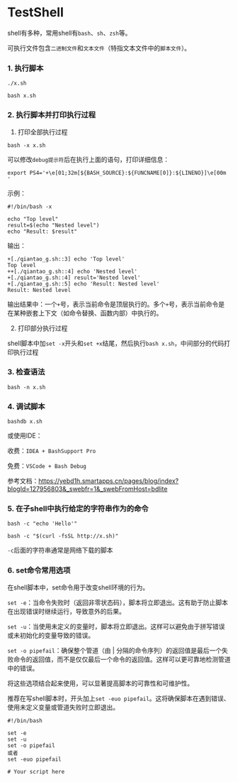 # TestShell

shell有多种，常用shell有`bash`、`sh`、`zsh`等。

可执行文件包含`二进制文件`和`文本文件`（特指文本文件中的`脚本文件`）。

### 1. 执行脚本

`./x.sh`

`bash x.sh`

### 2. 执行脚本并打印执行过程

1. 打印全部执行过程

`bash -x x.sh`

可以修改`debug提示符`后在执行上面的语句，打印详细信息：

`export PS4='+\e[01;32m[${BASH_SOURCE}:${FUNCNAME[0]}:${LINENO}]\e[00m '`

示例：

```
#!/bin/bash -x

echo "Top level"
result=$(echo "Nested level")
echo "Result: $result"
```

输出：

```
+[./qiantao_g.sh::3] echo 'Top level'
Top level
++[./qiantao_g.sh::4] echo 'Nested level'
+[./qiantao_g.sh::4] result='Nested level'
+[./qiantao_g.sh::5] echo 'Result: Nested level'
Result: Nested level
```

输出结果中：一个`+`号，表示当前命令是顶层执行的。多个`+`号，表示当前命令是在某种嵌套上下文（如命令替换、函数内部）中执行的。

2. 打印部分执行过程

shell脚本中加`set -x`开头和`set +x`结尾，然后执行`bash x.sh`，中间部分的代码打印执行过程

### 3. 检查语法

`bash -n x.sh`

### 4. 调试脚本

`bashdb x.sh`

或使用IDE：

收费：`IDEA + BashSupport Pro`

免费：`VSCode + Bash Debug`

参考文档：https://yebd1h.smartapps.cn/pages/blog/index?blogId=127956803&_swebfr=1&_swebFromHost=bdlite

### 5. 在子shell中执行给定的字符串作为的命令

`bash -c "echo 'Hello'"`

`bash -c "$(curl -fsSL http://x.sh)"`

`-c`后面的字符串通常是网络下载的脚本

### 6. set命令常用选项

在shell脚本中，set命令用于改变shell环境的行为。

`set -e`：当命令失败时（返回非零状态码），脚本将立即退出。这有助于防止脚本在出现错误时继续运行，导致意外的后果。

`set -u`：当使用未定义的变量时，脚本将立即退出。这样可以避免由于拼写错误或未初始化的变量导致的错误。

`set -o pipefail`：确保整个管道（由 | 分隔的命令序列）的返回值是最后一个失败命令的返回值，而不是仅仅最后一个命令的返回值。这样可以更可靠地检测管道中的错误。

将这些选项结合起来使用，可以显著提高脚本的可靠性和可维护性。

推荐在写shell脚本时，开头加上`set -euo pipefail`。这将确保脚本在遇到错误、使用未定义变量或管道失败时立即退出。

```
#!/bin/bash

set -e
set -u
set -o pipefail
或者
set -euo pipefail

# Your script here
```
